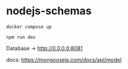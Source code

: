 # nodejs-schemas

```
docker compose up
```

```
npm run dev
```

Database -> http://0.0.0.0:8081

docs: https://mongoosejs.com/docs/api/model
